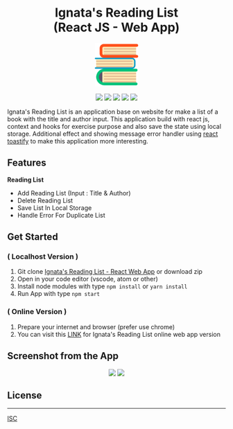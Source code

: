 <h1 align="center">Ignata's Reading List<br>(React JS - Web App)</h1>

<p align="center">
  <img src="public/favicon.ico" width="100"/>
</p>

<p align="center">
<img src="https://img.shields.io/badge/react-16.10.2-blue">
<img src="https://img.shields.io/badge/react_dom-16.12.0-yellow">
<img src="https://img.shields.io/badge/react%20scripts-3.2.0-brightgreen">
<img src="https://img.shields.io/badge/react%20toastify-5.4.1-orange">
<img src="https://img.shields.io/badge/uuid-3.3.3-red">

Ignata's Reading List is an application base on website for make a list of a book with the title and author input. This application build with react js, context and hooks for exercise purpose and also save the state using local storage. Additional effect and showing message error handler using [react toastify](https://github.com/fkhadra/react-toastify) to make this application more interesting.

## Features
<b> Reading List </b>
 - Add Reading List (Input : Title & Author)
 - Delete Reading List
 - Save List In Local Storage
 - Handle Error For Duplicate List

## Get Started
### ( Localhost Version )
1. Git clone [Ignata's Reading List - React Web App](https://github.com/aldoignatachandra/ReadingList-React_JS) or download zip
2. Open in your code editor (vscode, atom or other)
3. Install node modules with type `npm install` or `yarn install`
4. Run App with type `npm start`

### ( Online Version )
1. Prepare your internet and browser (prefer use chrome) 
2. You can visit this [LINK](https://ignata-readinglist.netlify.com/) for Ignata's Reading List online web app version

## Screenshot from the App
<p align='center'>
  <span>
      <image width="600" src="src/assets/Screenshot_1.png" />
      <image width="600" src="src/assets/Screenshot_2.png" />
  </span>
</p>

## License
----
[ISC](https://en.wikipedia.org/wiki/ISC_license "ISC")
